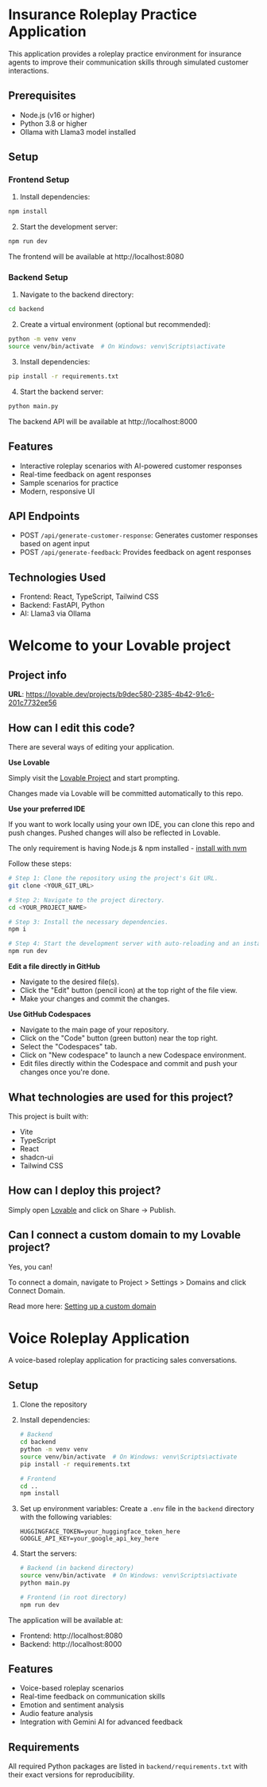 # Insurance Roleplay Practice Application

This application provides a roleplay practice environment for insurance agents to improve their communication skills through simulated customer interactions.

## Prerequisites

- Node.js (v16 or higher)
- Python 3.8 or higher
- Ollama with Llama3 model installed

## Setup

### Frontend Setup

1. Install dependencies:
```bash
npm install
```

2. Start the development server:
```bash
npm run dev
```

The frontend will be available at http://localhost:8080

### Backend Setup

1. Navigate to the backend directory:
```bash
cd backend
```

2. Create a virtual environment (optional but recommended):
```bash
python -m venv venv
source venv/bin/activate  # On Windows: venv\Scripts\activate
```

3. Install dependencies:
```bash
pip install -r requirements.txt
```

4. Start the backend server:
```bash
python main.py
```

The backend API will be available at http://localhost:8000

## Features

- Interactive roleplay scenarios with AI-powered customer responses
- Real-time feedback on agent responses
- Sample scenarios for practice
- Modern, responsive UI

## API Endpoints

- POST `/api/generate-customer-response`: Generates customer responses based on agent input
- POST `/api/generate-feedback`: Provides feedback on agent responses

## Technologies Used

- Frontend: React, TypeScript, Tailwind CSS
- Backend: FastAPI, Python
- AI: Llama3 via Ollama

# Welcome to your Lovable project

## Project info

**URL**: https://lovable.dev/projects/b9dec580-2385-4b42-91c6-201c7732ee56

## How can I edit this code?

There are several ways of editing your application.

**Use Lovable**

Simply visit the [Lovable Project](https://lovable.dev/projects/b9dec580-2385-4b42-91c6-201c7732ee56) and start prompting.

Changes made via Lovable will be committed automatically to this repo.

**Use your preferred IDE**

If you want to work locally using your own IDE, you can clone this repo and push changes. Pushed changes will also be reflected in Lovable.

The only requirement is having Node.js & npm installed - [install with nvm](https://github.com/nvm-sh/nvm#installing-and-updating)

Follow these steps:

```sh
# Step 1: Clone the repository using the project's Git URL.
git clone <YOUR_GIT_URL>

# Step 2: Navigate to the project directory.
cd <YOUR_PROJECT_NAME>

# Step 3: Install the necessary dependencies.
npm i

# Step 4: Start the development server with auto-reloading and an instant preview.
npm run dev
```

**Edit a file directly in GitHub**

- Navigate to the desired file(s).
- Click the "Edit" button (pencil icon) at the top right of the file view.
- Make your changes and commit the changes.

**Use GitHub Codespaces**

- Navigate to the main page of your repository.
- Click on the "Code" button (green button) near the top right.
- Select the "Codespaces" tab.
- Click on "New codespace" to launch a new Codespace environment.
- Edit files directly within the Codespace and commit and push your changes once you're done.

## What technologies are used for this project?

This project is built with:

- Vite
- TypeScript
- React
- shadcn-ui
- Tailwind CSS

## How can I deploy this project?

Simply open [Lovable](https://lovable.dev/projects/b9dec580-2385-4b42-91c6-201c7732ee56) and click on Share -> Publish.

## Can I connect a custom domain to my Lovable project?

Yes, you can!

To connect a domain, navigate to Project > Settings > Domains and click Connect Domain.

Read more here: [Setting up a custom domain](https://docs.lovable.dev/tips-tricks/custom-domain#step-by-step-guide)

# Voice Roleplay Application

A voice-based roleplay application for practicing sales conversations.

## Setup

1. Clone the repository
2. Install dependencies:
   ```bash
   # Backend
   cd backend
   python -m venv venv
   source venv/bin/activate  # On Windows: venv\Scripts\activate
   pip install -r requirements.txt

   # Frontend
   cd ..
   npm install
   ```

3. Set up environment variables:
   Create a `.env` file in the `backend` directory with the following variables:
   ```
   HUGGINGFACE_TOKEN=your_huggingface_token_here
   GOOGLE_API_KEY=your_google_api_key_here
   ```

4. Start the servers:
   ```bash
   # Backend (in backend directory)
   source venv/bin/activate  # On Windows: venv\Scripts\activate
   python main.py

   # Frontend (in root directory)
   npm run dev
   ```

The application will be available at:
- Frontend: http://localhost:8080
- Backend: http://localhost:8000

## Features

- Voice-based roleplay scenarios
- Real-time feedback on communication skills
- Emotion and sentiment analysis
- Audio feature analysis
- Integration with Gemini AI for advanced feedback

## Requirements

All required Python packages are listed in `backend/requirements.txt` with their exact versions for reproducibility.
